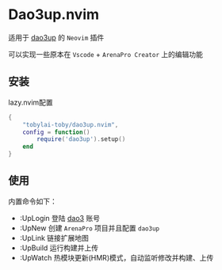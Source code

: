 # Dao3up.nvim
适用于 [dao3up](https://github.com/tobylai-toby/dao3up) 的 `Neovim` 插件

可以实现一些原本在 `Vscode` + `ArenaPro Creator` 上的编辑功能
## 安装
lazy.nvim配置
```lua
{
    "tobylai-toby/dao3up.nvim",
    config = function()
        require('dao3up').setup()
    end
}
```

## 使用
内置命令如下：
- :UpLogin 登陆 [dao3](https://dao3.fun) 账号
- :UpNew 创建 `ArenaPro` 项目并且配置 `dao3up`
- :UpLink 链接扩展地图
- :UpBuild 运行构建并上传
- :UpWatch 热模块更新(HMR)模式，自动监听修改并构建、上传